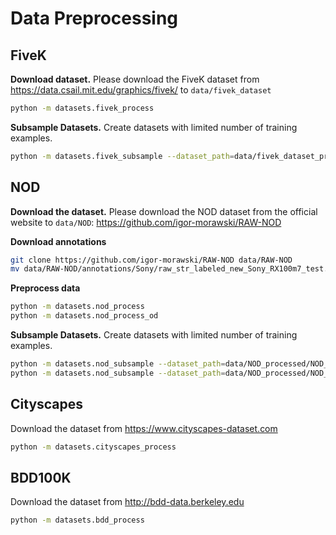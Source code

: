 # Data Preprocessing

## FiveK

**Download dataset.** Please download the FiveK dataset from https://data.csail.mit.edu/graphics/fivek/ to `data/fivek_dataset`
```bash
python -m datasets.fivek_process
```
**Subsample Datasets.** Create datasets with limited number of training examples.
```bash
python -m datasets.fivek_subsample --dataset_path=data/fivek_dataset_processed/fivek_patches_3 --seed=0 --max_images=100
```

## NOD

**Download the dataset.** Please download the NOD dataset from the official website to `data/NOD`: https://github.com/igor-morawski/RAW-NOD

**Download annotations**
```bash
git clone https://github.com/igor-morawski/RAW-NOD data/RAW-NOD
mv data/RAW-NOD/annotations/Sony/raw_str_labeled_new_Sony_RX100m7_test.json data/RAW-NOD/annotations/Sony/raw_new_Sony_RX100m7_test.json 
```
**Preprocess data**
```bash
python -m datasets.nod_process
python -m datasets.nod_process_od
```
**Subsample Datasets.** Create datasets with limited number of training examples.
```bash
python -m datasets.nod_subsample --dataset_path=data/NOD_processed/NOD_patches_3 --seed=0 --max_images=25
python -m datasets.nod_subsample --dataset_path=data/NOD_processed/NOD_h416_d32 --seed=0 --max_images=100
```

## Cityscapes

Download the dataset from https://www.cityscapes-dataset.com
```bash
python -m datasets.cityscapes_process
```

## BDD100K

Download the dataset from http://bdd-data.berkeley.edu
```bash
python -m datasets.bdd_process
```

